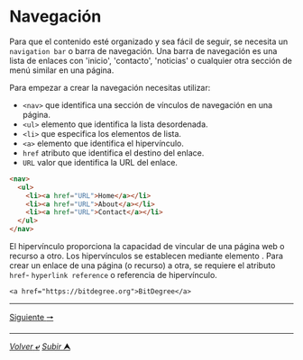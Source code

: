 # Navegación

Para que el contenido esté organizado y sea fácil de seguir, se necesita un ``navigation bar`` o barra de navegación. Una barra de navegación es una lista de enlaces con 'inicio', 'contacto', 'noticias' o cualquier otra sección de menú similar en una página.

Para empezar a crear la navegación necesitas utilizar:

* ``<nav>`` que identifica una sección de vínculos de navegación en una página.
* ``<ul>`` elemento que identifica la lista desordenada.
* ``<li>`` que especifica los elementos de lista.
* ``<a>`` elemento que identifica el hipervínculo.
* `href` atributo que identifica el destino del enlace.
* ``URL`` valor que identifica la URL del enlace.

```html
<nav>
  <ul>
    <li><a href="URL">Home</a></li>
    <li><a href="URL">About</a></li>
    <li><a href="URL">Contact</a></li>
  </ul>
</nav>

```
El hipervínculo proporciona la capacidad de vincular de una página web o recurso a otro. Los hipervínculos se establecen mediante elemento <a>. Para crear un enlace de una página (o recurso) a otra, se requiere el atributo `href`- ``hyperlink reference`` o referencia de hipervínculo.

    <a href="https://bitdegree.org">BitDegree</a>

---

[Siguiente **&#129042;**](/markdown/README.md "Ir a Readme")

---
[*Volver* **&ldca;**](/markdown/README.md "Ir a Readme") [*Subir* **&#11165;**](# "Ir al título")